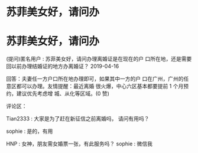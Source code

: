 # 苏菲美女好，请问办

# 苏菲美女好，请问办

(提问)匿名用户 : 苏菲美女好，请问办理离婚证是在现在的户 口所在地，还是需要回以前办理结婚证的地方办离婚证？ 2019-04-16

回答：夫妻任一方户口所在地办理即可，如果其中一方的户 口在广州，广州的任意区都可以办理。友情提醒：最近离婚 很火爆，中心六区基本都要提前 1 个月预约，建议优先考虑增 城、从化等区域。(0 赞)

评论区：

Tian2333 : 大家是为了赶在新征信之前离婚吗， 请问有用吗？

sophie : 是的，有用

HNP : 女神，朋友需女婚票一张，有此服务吗？ sophie : 微信我